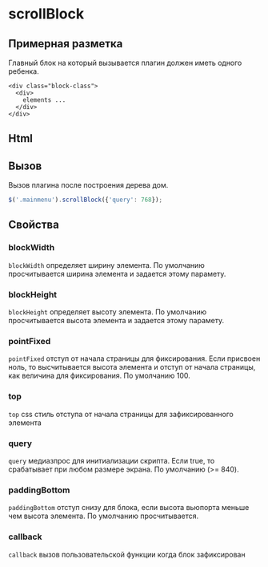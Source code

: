 # scrollBlock

## Примерная разметка

Главный блок на который вызывается плагин должен иметь одного ребенка.

```
<div class="block-class">
  <div>
    elements ...
  </div>
</div>
```

## Html
<link rel="stylesheet" href="dist/css/jquery.scrollBlock.min.css">
<script src="//code.jquery.com/jquery-latest.js"></script>
<script src="dist/js/jquery.scrollBlock.min.js"></script>

## Вызов

Вызов плагина после построения дерева дом.

```javascript
$('.mainmenu').scrollBlock({'query': 768});
```
## Свойства

### blockWidth
`blockWidth` определяет ширину элемента. По умолчанию просчитывается ширина элемента и задается этому парамету.

### blockHeight
`blockHeight` определяет высоту элемента. По умолчанию просчитывается высота элемента и задается этому парамету.

### pointFixed
`pointFixed` отступ от начала страницы для фиксирования. Если присвоен ноль, то высчитывается высота элемента и отступ от начала страницы, как величина для фиксирования. По умолчанию 100.

### top
`top` css стиль отступа от начала страницы для зафиксированного элемента

### query
`query` медиазпрос для инитиализации скрипта. Если true, то срабатывает при любом размере экрана. По умолчанию (>= 840).

### paddingBottom
`paddingBottom` отступ снизу для блока, если высота вьюпорта меньше чем высота элемента. По умолчанию просчитывается.

### callback
`callback` вызов пользовательской функции когда блок зафиксирован